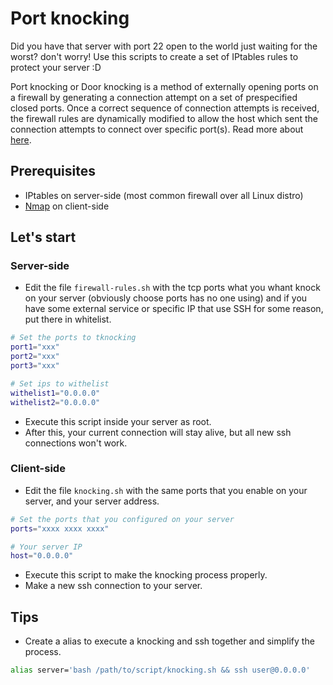 # Port knocking

Did you have that server with port 22 open to the world just waiting for the worst? don't worry! Use this scripts to create a set of IPtables rules to protect your server :D

Port knocking or Door knocking is a method of externally opening ports on a firewall by generating a connection attempt on a set of prespecified closed ports. Once a correct sequence of connection attempts is received, the firewall rules are dynamically modified to allow the host which sent the connection attempts to connect over specific port(s). Read more about [here](https://en.wikipedia.org/wiki/Port_knocking).

## Prerequisites

- IPtables on server-side (most common firewall over all Linux distro)
- [Nmap](https://nmap.org) on client-side

## Let's start

### Server-side

- Edit the file `firewall-rules.sh` with the tcp ports what you whant knock on your server (obviously choose ports has no one using) and if you have some external service or specific IP that use SSH for some reason, put there in whitelist.

```bash
# Set the ports to tknocking
port1="xxx"
port2="xxx"
port3="xxx"

# Set ips to withelist
withelist1="0.0.0.0"
withelist2="0.0.0.0"
```

- Execute this script inside your server as root.
- After this, your current connection will stay alive, but all new ssh connections won't work.

### Client-side

- Edit the file `knocking.sh` with the same ports that you enable on your server, and your server address.

```bash
# Set the ports that you configured on your server
ports="xxxx xxxx xxxx"

# Your server IP
host="0.0.0.0"
```

- Execute this script to make the knocking process properly.
- Make a new ssh connection to your server.

## Tips

- Create a alias to execute a knocking and ssh together and simplify the process.

```bash
alias server='bash /path/to/script/knocking.sh && ssh user@0.0.0.0'
```

